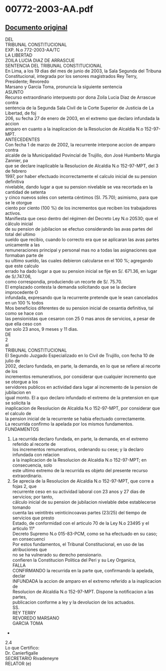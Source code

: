 
00772-2003-AA.pdf
=================
  
[Documento original](https://tc.gob.pe/jurisprudencia/2003/00772-2003-AA.pdf)  
---  
DEL  
TRIBUNAL CONSTITUCIONAL  
EXP. N.o 772-2003-AA/TC  
LA LIBERTAD  
ZOILA LUCIA DIAZ DE ARRASCUE  
SENTENCIA DEL TRIBUNAL CONSTITUCIONAL  
En Lima, a los 19 dias del mes de junio de 2003, la Sala Segunda del Tribuna  
Constitucional, integrada por los senores magistrados Rey Terry, Presidente; Revoredo  
Marsano y Garcia Toma, pronuncia la siguiente sentencia  
ASUNTO  
Recurso extraordinario interpuesto por dona Zoila Lucia Diaz de Arrascue contra  
sentencia de la Segunda Sala Civil de la Corte Superior de Justicia de La Libertad, de foj  
206, su fecha 27 de enero de 2003, en el extremo que declaro infundada la accion  
amparo en cuanto a la inaplicacion de la Resolucion de Alcaldia N.o 152-97-MPT.  
ANTECEDENTES  
Con fecha 1 de marzo de 2002, la recurrente interpone accion de amparo contra  
alcalde de la Municipalidad Povincial de Trujillo, don José Humberto Murgia Zannier, pa  
que se declare inaplicable la Resolucion de Alcaldia N.o 152-97-MPT, del 3 de febrero  
1997, por haber efectuado incorrectamente el calculo inicial de su pension definitiva  
nivelable, dando lugar a que su pension nivelable se vea recortada en la cantidad de setenta  
y cinco nuevos soles con setenta céntimos (SI. 75.70); asimismo, para que se le otorgue  
ciento por ciento (100 %) de los incrementos que reciben los trabajadores activos.  
Manifiesta que ceso dentro del régimen del Decreto Ley N.o 20530; que el câlculo inicial  
de su pension de jubilacion se efectuo considerando las avas partes del total del ultimo  
sueldo que recibio, cuando lo correcto era que se aplicaran las avas partes unicamente a las  
remuneraciones principal y personal mas no a todas las asignaciones que formaban parte de  
su ultimo sueldo, las cuales debieron calcularse en el 100 %; agregando que este calculo  
errado ha dado lugar a que su pension inicial se fije en S/. 671.36, en lugar de S/.747.06,  
como correspondia, produciendo un recorte de S/. 75.70.  
El emplazado contesta la demanda solicitando que se la declare improcedente O  
infundada, expresando que la recurrente pretende que le sean cancelados en un 100 % todos  
Mos beneficios diferentes de su pension inicial de cesantia definitiva, tal como se hace con  
las pensionistas que cesaron con 25 0 mas anos de servicios, a pesar de que ella ceso con  
tan solo 23 anos, 9 meses y 11 dias.  
DE  
2  
ai  
TRIBUNAL CONSTITUCIONAL  
El Segundo Juzgado Especializado en lo Civil de Trujillo, con fecha 10 de julio de  
2002, declaro fundada, en parte, la demanda, en lo que se refiere al recorte de los  
incrementos remunerativos, por considerar que cualquier incremento que se otorgue a los  
servidores publicos en actividad dara lugar al incremento de la pension de jubilacion en  
igual monto. El a quo declaro infundado el extremo de la pretension en que se solicita la  
inaplicacion de Resolucion de Alcaldia N.o 152-97-MPT, por considerar que el calculo de  
la pension inicial de la recurrente se habia efectuado correctamente.  
La recurrida confirmo la apelada por los mismos fundamentos.  
FUNDAMENTOS  
1. La recurrida declaro fundada, en parte, la demanda, en el extremo referido al recorte de  
los incrementos remunerativos, ordenando su cese; y la declaro infundada con relacion  
a la inaplicacion de la Resolucion de Alcaldia N.o 152-97-MPT; en consecuencia, solo  
este ultimo extremo de la recurrida es objeto del presente recurso extraordinario.  
2. Se aprecia de la Resolucion de Alcaldia N.o 152-97-MPT, que corre a fojas 2, que  
recurrente ceso en su actividad laboral con 23 anos y 27 dias de servicios; por tanto,  
câlculo inicial de su pension de jubilacion nivelable debe establecerse tomando  
cuenta las veintitrés veinticincoavas partes (23/25) del tiempo de servicios que presto  
Estado, de conformidad con el articulo 70 de la Ley N.o 23495 y el articulo 11°  
Decreto Supremo N.o 015-83-PCM, como se ha efectuado en su caso; en consecuenci  
Por estos fundamentos, el Tribunal Constitucional, en uso de las atribuciones que  
no se ha vulnerado su derecho pensionario.  
confieren la Constitucion Politica del Peri y su Ley Organica,  
FALLA  
CONFIRMANDO la recurrida en la parte que, confirmando la apelada, declar  
INFUNDADA la accion de amparo en el extremo referido a la inaplicacion de  
Resolucion de Alcaldia N.o 152-97-MPT. Dispone la notificacion a las partes,  
publicacion conforme a ley y la devolucion de los actuados.  
SS.  
REY TERRY  
REVOREDO MARSANO  
GARCIA TOMA  
-  
2.4  
Lo que Certifico:  
Dr. Canierfigalle  
SECRETARIO Rivadeneyre  
RELATOR (e)